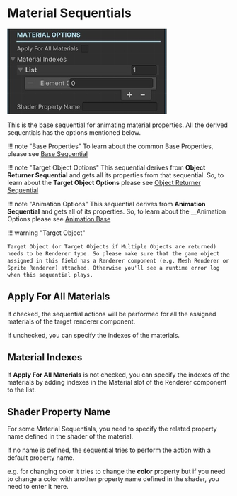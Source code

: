 # Material Sequentials

![Material Sequential Base](../../img/sequential_materialbase.jpg)

This is the base sequential for animating material properties. All the derived sequentials has the options mentioned below.

!!! note "Base Properties"
    To learn about the common Base Properties, please see [Base Sequential](../sequential_base.md)

!!! note "Target Object Options"
    This sequential derives from __Object Returner Sequential__ and gets all its properties from that sequential. So, to learn about the __Target Object Options__ please see [Object Returner Sequential](../sequentialobjectreturner/index.md)

!!! note "Animation Options"
    This sequential derives from __Animation Sequential__ and gets all of its properties. So, to learn about the __Animation Options please see [Animation Base](../animationsequentials/index.md)

!!! warning "Target Object"
 
    Target Object (or Target Objects if Multiple Objects are returned) needs to be Renderer type. So please make sure that the game object assigned in this field has a Renderer component (e.g. Mesh Renderer or Sprite Renderer) attached. Otherwise you'll see a runtime error log when this sequential plays. 

## Apply For All Materials

If checked, the sequential actions will be performed for all the assigned materials of the target renderer component.

If unchecked, you can specify the indexes of the materials.

## Material Indexes

If __Apply For All Materials__ is not checked, you can specify the indexes of the materials by adding indexes in the Material slot of the Renderer component to the list.

## Shader Property Name

For some Material Sequentials, you need to specify the related property name defined in the shader of the material. 

If no name is defined, the sequential tries to perform the action with a default property name. 

e.g. for changing color it tries to change the __color__ property but if you need to change a color with another property name defined in the shader, you need to enter it here.

